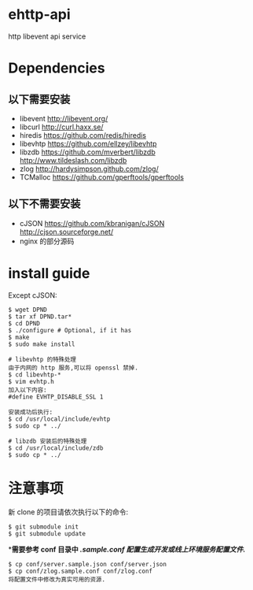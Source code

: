 # ehttp-api
http libevent api service

# Dependencies

## 以下需要安装
- libevent http://libevent.org/
- libcurl http://curl.haxx.se/
- hiredis https://github.com/redis/hiredis
- libevhtp https://github.com/ellzey/libevhtp
- libzdb https://github.com/mverbert/libzdb http://www.tildeslash.com/libzdb
- zlog http://hardysimpson.github.com/zlog/
- TCMalloc https://github.com/gperftools/gperftools

## 以下不需要安装
- cJSON https://github.com/kbranigan/cJSON http://cjson.sourceforge.net/
- nginx 的部分源码

# install guide

Except cJSON:

```
$ wget DPND
$ tar xf DPND.tar*
$ cd DPND
$ ./configure # Optional, if it has
$ make
$ sudo make install

# libevhtp 的特殊处理
由于内网的 http 服务,可以将 openssl 禁掉.
$ cd libevhtp-*
$ vim evhtp.h
加入以下内容:
#define EVHTP_DISABLE_SSL 1

安装成功后执行:
$ cd /usr/local/include/evhtp
$ sudo cp * ../

# libzdb 安装后的特殊处理
$ cd /usr/local/include/zdb
$ sudo cp * ../
```

# 注意事项

新 clone 的项目请依次执行以下的命令:

```
$ git submodule init
$ git submodule update
```

***需要参考 conf 目录中 *.sample.conf 配置生成开发或线上环境服务配置文件.***

```
$ cp conf/server.sample.json conf/server.json
$ cp conf/zlog.sample.conf conf/zlog.conf
将配置文件中修改为真实可用的资源.
```
